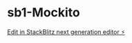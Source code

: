 # sb1-Mockito

[Edit in StackBlitz next generation editor ⚡️](https://stackblitz.com/~/github.com/fxavier/sb1-Mockito)